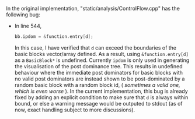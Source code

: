 In the original implementation, "static/analysis/ControlFlow.cpp" has the following bug:
*  In line 544, 
    ```cpp
    bb.ipdom = &function.entry[d];
    ```
    In this case, I have verified that `d` can exceed the boundaries of the basic blocks vector/array
    defined. As a result, using `&function.entry[d]` as a `BasicBlock*` is undefined. Currently `ipdom`
    is only used in generating the visualisation of the post dominance tree. This results in undefined
    behaviour where the immediate post dominators for basic blocks with no valid post dominators are
    instead shown to be post-dominated by a random basic block with a random block id,
    ( *sometimes a valid one, which is even worse* ). In the current implementation, this bug is
    already fixed by adding an explicit condition to make sure that `d` is always within bound,
    or else a warning message would be outputed to stdout (as of now, exact handling subject to 
    more discussions).
